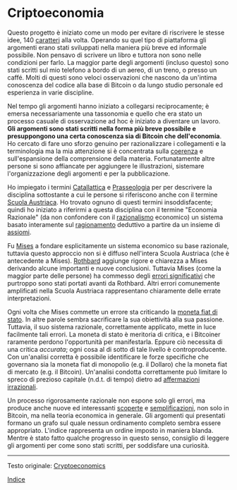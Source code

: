 # Criptoeconomia



Questo progetto è iniziato come un modo per evitare di riscrivere le stesse idee, 140 [caratteri](https://it.wikipedia.org/wiki/Twitter) alla volta. Operando su quel tipo di piattaforma gli argomenti erano stati sviluppati nella maniera più breve ed informale possibile. Non pensavo di scrivere un libro  e tuttora non sono nelle condizioni per farlo. La maggior parte degli argomenti (incluso questo) sono stati scritti sul mio telefono a bordo di un aereo, di un treno, o presso un caffé. Molti di questi sono veloci osservazioni che nascono da un'intima conoscenza del codice alla base di Bitcoin o da lungo studio personale ed esperienza in varie discipline.

Nel tempo gli argomenti hanno iniziato a collegarsi reciprocamente; è emersa necessariamente una tassonomia e quello che era stato un processo casuale di osservazione ad hoc è iniziato a diventare un lavoro. **Gli argomenti sono stati scritti nella forma più breve possibile e presuppongono una certa conoscenza sia di Bitcoin che dell'economia**. Ho cercato di fare uno sforzo genuino per razionalizzare i collegamenti e la terminologia ma la mia attenzione si è concentrata sulla [coerenza](https://it.wikipedia.org/wiki/Coerenza_(logica_matematica)) e sull'espansione della comprensione della materia. Fortunatamente altre persone si sono affiancate per aggiungere le illustrazioni, sistemare l'organizzazione degli argomenti e per la pubblicazione.

Ho impiegato i termini [Catallattica](https://en.wikipedia.org/wiki/Catallactics) e [Prasseologia](https://it.wikipedia.org/wiki/Prasseologia) per per descrivere la disciplina sottostante a cui le persone si riferiscono anche con il termine [Scuola Austriaca](https://it.wikipedia.org/wiki/Scuola_austriaca). Ho trovato ognuno di questi termini insoddisfacente; quindi ho iniziato a riferirmi a questa disciplina con il termine "Economia Razionale" (da non confondere con il [razionalismo](https://it.wikipedia.org/wiki/Max_Weber) economico) un sistema basato interamente sul [ragionamento](https://it.wikipedia.org/wiki/Deduzione) deduttivo a partire da un insieme di [assiomi](https://it.wikipedia.org/wiki/Assioma_(matematica)).

Fu [Mises](https://it.wikipedia.org/wiki/Ludwig_von_Mises) a fondare esplicitamente un sistema economico su base razionale, tuttavia questo approccio non si è diffuso nell'intera Scuola Austriaca (che è antecedente a Mises). [Rothbard](https://it.wikipedia.org/wiki/Murray_Rothbard) aggiunge rigore e chiarezza a Mises derivando alcune importanti e nuove conclusioni. Tuttavia Mises (come la maggior parte delle persone) ha commesso degli [errori significativi](ch013-inflation-principle.md) che purtroppo sono stati portati avanti da Rothbard. Altri errori comunemente amplificati nella Scuola Austriaca rappresentano chiaramente delle errate interpretazioni.

Ogni volta che Mises commette un errore sta criticando la [moneta fiat di stato](ch005-money-taxonomy.md). In altre parole sembra sacrificare la sua obiettività alla sua passione. Tuttavia, il suo sistema razionale, correttamente applicato, mette in luce facilmente tali errori. La moneta di stato è meritoria di critica, e i Bitcoiner raramente perdono l'opportunità per manifestarla. Eppure ciò necessita di una critica _accurata_; ogni cosa al di sotto di tale livello è controproducente. Con un'analisi corretta è possibile identificare le forze specifiche che governano sia la moneta fiat di monopolio (e.g. il Dollaro) che la moneta fiat di mercato (e.g. il Bitcoin). Un'analisi condotta correttamente può limitare lo spreco di prezioso capitale (n.d.t. di tempo) dietro ad [affermazioni irrazionali](ch078-risk-free-return-fallacy.md). 

Un processo rigorosamente razionale non espone solo  gli errori, ma produce anche nuove ed interessanti [scoperte](ch028-censorship-resistance-property.md) e [semplificazioni](ch011-depreciation-principle.md), non solo in Bitcoin, ma nella teoria economica in generale.
Gli argomenti qui presentati formano un grafo sul quale nessun ordinamento completo sembra essere appropriato. L'indice rappresenta un ordine imposto in maniera blanda. Mentre è stato fatto qualche progresso in questo senso, consiglio di leggere gli argomenti per come sono stati scritti, per soddisfare una curiosità.

---

Testo originale: [Cryptoeconomics](https://github.com/libbitcoin/libbitcoin-system/wiki/Cryptoeconomics)

[Indice](/README.md)		




